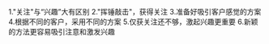 1."关注"与“兴趣”大有区别
2."挥锤敲击"，获得关注
3.准备好吸引客户感觉的方案
4.根据不同的客户，采用不同的方案
5.仅获关注还不够，激起兴趣更重要
6.新颖的方法更容易吸引注意和激发兴趣